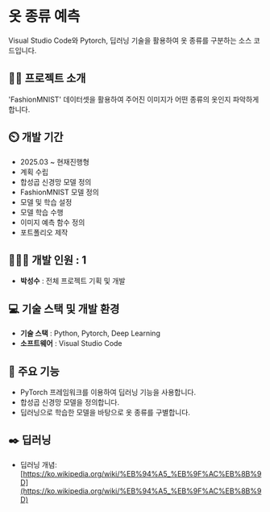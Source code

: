 # 옷 종류 예측
Visual Studio Code와 Pytorch, 딥러닝 기술을 활용하여 옷 종류를 구분하는 소스 코드입니다.

## 👨‍🏫 프로젝트 소개
'FashionMNIST' 데이터셋을 활용하여
주어진 이미지가 어떤 종류의 옷인지 파악하게 합니다.
 
## ⏲️ 개발 기간 
- 2025.03 ~ 현재진행형
- 계획 수립
- 합성곱 신경망 모델 정의
- FashionMNIST 모델 정의
- 모델 및 학습 설정
- 모델 학습 수행
- 이미지 예측 함수 정의
- 포트폴리오 제작
  
## 🧑‍🤝‍🧑 개발 인원 : 1
- **박성수** : 전체 프로젝트 기획 및 개발

## 💻 기술 스택 및 개발 환경
- **기술 스택** : Python, Pytorch, Deep Learning
- **소프트웨어** : Visual Studio Code

## 📌 주요 기능
- PyTorch 프레임워크를 이용하여 딥러닝 기능을 사용합니다.
- 합성곱 신경망 모델을 정의합니다.
- 딥러닝으로 학습한 모델을 바탕으로 옷 종류를 구별합니다.

## ✒️ 딥러닝
- 딥러닝 개념: [https://ko.wikipedia.org/wiki/%EB%94%A5_%EB%9F%AC%EB%8B%9D](https://ko.wikipedia.org/wiki/%EB%94%A5_%EB%9F%AC%EB%8B%9D)

